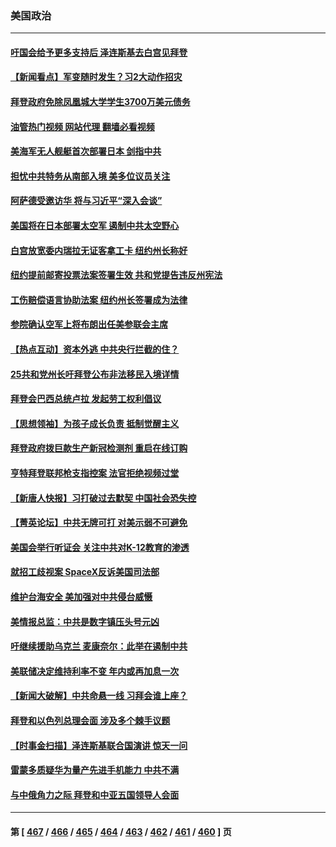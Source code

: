 ### 美国政治
---
#### [吁国会给予更多支持后 泽连斯基去白宫见拜登](../../pages/ncid1078159/n14078676.md?09220445) 
#### [【新闻看点】军变随时发生？习2大动作招灾](../../pages/ncid1078159/n14078675.md?09220445) 
#### [拜登政府免除凤凰城大学学生3700万美元债务](../../pages/ncid1078159/n14078631.md?09220445) 
#### [油管热门视频 网站代理 翻墙必看视频](http://138.2.39.72:81/youtube.html?epic-marker?09220445)
#### [美海军无人舰艇首次部署日本 剑指中共](../../pages/ncid1078159/n14078652.md?09220445) 
#### [担忧中共特务从南部入境 美多位议员关注](../../pages/ncid1078159/n14078532.md?09220445) 
#### [阿萨德受邀访华 将与习近平“深入会谈”](../../pages/ncid1078159/n14078489.md?09220445) 
#### [美国将在日本部署太空军 遏制中共太空野心](../../pages/ncid1078159/n14078323.md?09220445) 
#### [白宫放宽委内瑞拉无证客拿工卡 纽约州长称好](../../pages/ncid1078159/n14078296.md?09220445) 
#### [纽约提前邮寄投票法案签署生效 共和党提告违反州宪法](../../pages/ncid1078159/n14078257.md?09220445) 
#### [工伤赔偿语言协助法案 纽约州长签署成为法律](../../pages/ncid1078159/n14078221.md?09220445) 
#### [参院确认空军上将布朗出任美参联会主席](../../pages/ncid1078159/n14078173.md?09220445) 
#### [【热点互动】资本外逃 中共央行拦截的住？](../../pages/ncid1078159/n14078081.md?09220445) 
#### [25共和党州长吁拜登公布非法移民入境详情](../../pages/ncid1078159/n14078057.md?09220445) 
#### [拜登会巴西总统卢拉 发起劳工权利倡议](../../pages/ncid1078159/n14078122.md?09220445) 
#### [【思想领袖】为孩子成长负责 抵制觉醒主义](../../pages/ncid1078159/n14071662.md?09220445) 
#### [拜登政府拨巨款生产新冠检测剂 重启在线订购](../../pages/ncid1078159/n14078082.md?09220445) 
#### [亨特拜登联邦枪支指控案 法官拒绝视频过堂](../../pages/ncid1078159/n14078031.md?09220445) 
#### [【新唐人快报】习打破过去默契 中国社会恐失控](../../pages/ncid1078159/n14078068.md?09220445) 
#### [【菁英论坛】中共无牌可打 对美示弱不可避免](../../pages/ncid1078159/n14078054.md?09220445) 
#### [美国会举行听证会 关注中共对K-12教育的渗透](../../pages/ncid1078159/n14078022.md?09220445) 
#### [就招工歧视案 SpaceX反诉美国司法部](../../pages/ncid1078159/n14077942.md?09220445) 
#### [维护台海安全 美加强对中共侵台威慑](../../pages/ncid1078159/n14077991.md?09220445) 
#### [美情报总监：中共是数字镇压头号元凶](../../pages/ncid1078159/n14077945.md?09220445) 
#### [吁继续援助乌克兰 麦康奈尔：此举在遏制中共](../../pages/ncid1078159/n14077963.md?09220445) 
#### [美联储决定维持利率不变 年内或再加息一次](../../pages/ncid1078159/n14078007.md?09220445) 
#### [【新闻大破解】中共命悬一线 习拜会谁上座？](../../pages/ncid1078159/n14077937.md?09220445) 
#### [拜登和以色列总理会面 涉及多个棘手议题](../../pages/ncid1078159/n14077950.md?09220445) 
#### [【时事金扫描】泽连斯基联合国演讲 惊天一问](../../pages/ncid1078159/n14077823.md?09220445) 
#### [雷蒙多质疑华为量产先进手机能力 中共不满](../../pages/ncid1078159/n14077863.md?09220445) 
#### [与中俄角力之际 拜登和中亚五国领导人会面](../../pages/ncid1078159/n14077919.md?09220445) 

---
#### 第 [ [467](./467.md?09220445) / [466](./466.md?09220445) / [465](./465.md?09220445) / [464](./464.md?09220445) / [463](./463.md?09220445) / [462](./462.md?09220445) / [461](./461.md?09220445) / [460](./460.md?09220445) ] 页
